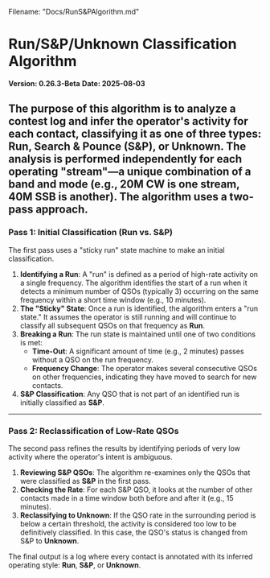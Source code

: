 Filename: "Docs/RunS&PAlgorithm.md"

# Run/S&P/Unknown Classification Algorithm

**Version: 0.26.3-Beta**
**Date: 2025-08-03**

The purpose of this algorithm is to analyze a contest log and infer the operator's activity for each contact, classifying it as one of three types: **Run**, **Search & Pounce (S&P)**, or **Unknown**. The analysis is performed independently for each operating "stream"—a unique combination of a band and mode (e.g., 20M CW is one stream, 40M SSB is another). The algorithm uses a two-pass approach.
---

### Pass 1: Initial Classification (Run vs. S&P)

The first pass uses a "sticky run" state machine to make an initial classification.

1.  **Identifying a Run**: A "run" is defined as a period of high-rate activity on a single frequency. The algorithm identifies the start of a run when it detects a minimum number of QSOs (typically 3) occurring on the same frequency within a short time window (e.g., 10 minutes).
2.  **The "Sticky" State**: Once a run is identified, the algorithm enters a "run state." It assumes the operator is still running and will continue to classify all subsequent QSOs on that frequency as **Run**.
3.  **Breaking a Run**: The run state is maintained until one of two conditions is met:
    * **Time-Out**: A significant amount of time (e.g., 2 minutes) passes without a QSO on the run frequency.
    * **Frequency Change**: The operator makes several consecutive QSOs on other frequencies, indicating they have moved to search for new contacts.
4.  **S&P Classification**: Any QSO that is not part of an identified run is initially classified as **S&P**.
---

### Pass 2: Reclassification of Low-Rate QSOs

The second pass refines the results by identifying periods of very low activity where the operator's intent is ambiguous.

1.  **Reviewing S&P QSOs**: The algorithm re-examines only the QSOs that were classified as **S&P** in the first pass.
2.  **Checking the Rate**: For each S&P QSO, it looks at the number of other contacts made in a time window both before and after it (e.g., 15 minutes).
3.  **Reclassifying to Unknown**: If the QSO rate in the surrounding period is below a certain threshold, the activity is considered too low to be definitively classified. In this case, the QSO's status is changed from S&P to **Unknown**.

The final output is a log where every contact is annotated with its inferred operating style: **Run**, **S&P**, or **Unknown**.